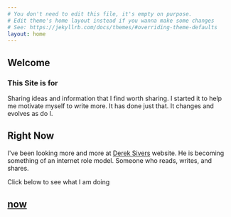 ```yaml
---
# You don't need to edit this file, it's empty on purpose.
# Edit theme's home layout instead if you wanna make some changes
# See: https://jekyllrb.com/docs/themes/#overriding-theme-defaults
layout: home
---
```


## Welcome

### This Site is for
Sharing ideas and information that I find worth sharing.
I started it to help me motivate myself to write more. It has done just that.
It changes and evolves as do I.  

## Right Now
I've been looking more and more at [Derek Sivers](https://sivers.org/) website. He is becoming something of an internet role model. Someone who reads, writes, and shares.

Click below to see what I am doing
##  [now](http://www.carverd.com/now)
